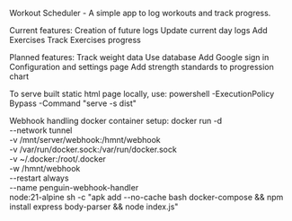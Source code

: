 Workout Scheduler - A simple app to log workouts and track progress.

Current features:
    Creation of future logs
    Update current day logs
    Add Exercises
    Track Exercises progress

Planned features:
    Track weight data
    Use database
    Add Google sign in
    Configuration and settings page
    Add strength standards to progression chart

To serve built static html page locally, use:
powershell -ExecutionPolicy Bypass -Command "serve -s dist"

Webhook handling docker container setup:
docker run -d \
  --network tunnel \
  -v /mnt/server/webhook:/hmnt/webhook \
  -v /var/run/docker.sock:/var/run/docker.sock \
  -v ~/.docker:/root/.docker \
  -w /hmnt/webhook \
  --restart always \
  --name penguin-webhook-handler \
  node:21-alpine sh -c "apk add --no-cache bash docker-compose && npm install express body-parser && node index.js"
